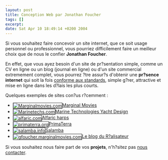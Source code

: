 ```yaml
--- 
layout: post
title: Conception Web par Jonathan Foucher
tags: []
excerpt:
date: Sat Apr 10 18:49:14 +0200 2004
---
```

Si vous souhaitez faire concevoir un site internet, que ce soit   usage personnel ou professionnel, vous pourriez difficilement faire un meilleur choix que de nous le confier   <strong>Jonathan Foucher</strong>.

En effet, que vous ayez besoin d'un site de pr?sentation simple, comme un CV en ligne ou un blog (journal en ligne) ou d'un site commercial extremement complet, vous pourrez ?tre assur?s d'obtenir une <strong>pr?sence internet</strong> qui soit    la fois <a href="http://openweb.eu.org/articles/pourquoi_standards/">conforme aux standards</a>, simple   g?rer, attractive et mise en ligne dans les d?lais les plus courts.

Quelques exemples de sites con?us r?cemment : 
<ul>
  <li><a href="http://www.marginalmovies.com/"><img src="http://thumbnails.alexa.com/images/bigjpeg/m/a/marginalmovies.com_.big.jpeg" alt="Marginalmovies.com" style="vertical-align:middle;border:1px solid;padding:0;" />Marginal Movies</a></li>
   <li><a href="http://www.marinetechs.com/"><img src="http://thumbnails.alexa.com/images/bigjpeg/m/a/marinetechs.com_.big.jpeg" alt="Marinetechs.com" style="vertical-align:middle;border:1px solid;padding:0;" />Marine Technologies Yacht Design</a></li>
 <li><a href="http://www.alfaric.com/"><img src="http://thumbnails.alexa.com/images/bigjpeg/a/l/alfaric.com_.big.jpeg" alt="alfaric.com" style="vertical-align:middle;border:1px solid;padding:0;" />Alfaric harps</a></li>
    <li><a href="http://www.primaterra.org/"><img src="http://thumbnails.alexa.com/images/bigjpeg/p/r/primaterra.org_.big.jpeg" alt="primaterra.org" style="vertical-align:middle;border:1px solid;padding:0;" />PrimaTerra</a></li>
 <li><a href="http://www.salamba.info/"><img src="http://thumbnails.alexa.com/images/bigjpeg/s/a/salamba.info_.big.jpeg" alt="salamba.info" style="vertical-align:middle;border:1px solid;padding:0;" />Salamba</a></li>
<li><a href="http://www.gfoucher.marginalmovies.com"><img src="http://thumbnails.alexa.com/images/bigjpeg/g/f/gfoucher.marginalmovies.com_.big.jpeg" alt="gfoucher.marginalmovies.com" style="vertical-align:middle;border:1px solid;padding:0;" />Le blog du R?alisateur</a></li>
</ul>

Si vous souhaitez nous faire part de vos <strong>projets</strong>, n'h?sitez pas   <a href="http://www.jfoucher.marinetechs.com/contact/">nous contacter</a>.
